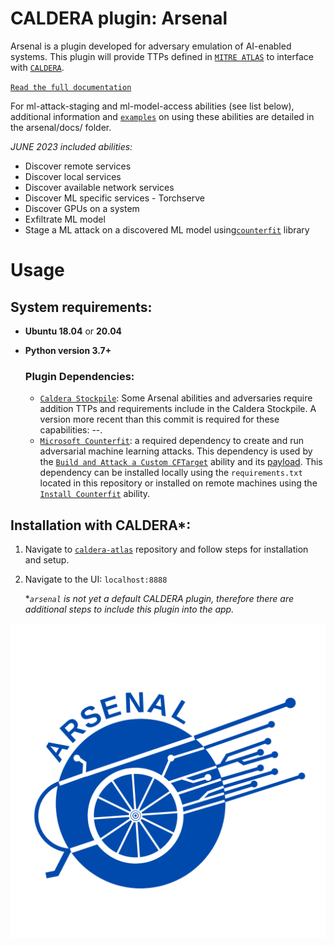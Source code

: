 # CALDERA plugin: **Arsenal**

Arsenal is a plugin developed for adversary emulation of AI-enabled systems. This plugin will provide TTPs defined in [`MITRE ATLAS`](https://atlas.mitre.org/) to interface with [`CALDERA`](https://github.com/mitre/caldera).

[`Read the full documentation`](https://mitre-atlas.github.io/arsenal/intro.html#arsenal)

For ml-attack-staging and ml-model-access abilities (see list below), additional information and [`examples`](https://advml.pages.mitre.org/arsenal/adversary.html#adversary-arsenal) on using these abilities are detailed in the arsenal/docs/ folder.


*JUNE 2023 included abilities:*

- Discover remote services
- Discover local services
- Discover available network services
- Discover ML specific services - Torchserve
- Discover GPUs on a system
- Exfiltrate ML model
- Stage a ML attack on a discovered ML model using[`counterfit`](https://github.com/Azure/counterfit) library

# Usage

## System requirements: 
 - **Ubuntu 18.04** or **20.04** 
 - **Python version 3.7+**

    ### Plugin Dependencies:
     - [`Caldera Stockpile`](https://github.com/mitre/stockpile):  Some Arsenal abilities and adversaries require addition TTPs and requirements include in the Caldera Stockpile. A version more recent than this commit is required for these capabilities: --.
     - [`Microsoft Counterfit`](https://github.com/Azure/counterfit):  a required dependency to create and run adversarial machine learning attacks. This dependency is used by the [`Build and Attack a Custom CFTarget`](data/abilities/ml-attack-staging/5e437f42-cd5f-400f-b65d-d78821f31c69.yml) ability and its [payload](./payloads/build_and_attack_counterfit_target.py). This dependency can be installed locally using the `requirements.txt` located in this repository or installed on remote machines using the [`Install Counterfit`](data/abilities/command-and-control/8a1913ed-4ddf-497c-8f95-ebf1eb93b518.yml) ability.

## Installation with CALDERA*:
 
 1. Navigate to [`caldera-atlas`](https://github.com/mitre-atlas/caldera-atlas) repository and follow steps for installation and setup.

 2. Navigate to the UI: `localhost:8888`

    **`arsenal` is not yet a default CALDERA plugin, therefore there are additional steps to include this plugin into the app.*


![overview](docs/assets/A.png)
